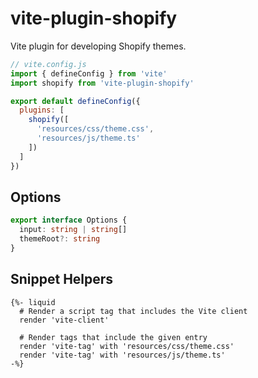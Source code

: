 # vite-plugin-shopify

Vite plugin for developing Shopify themes.

```js
// vite.config.js
import { defineConfig } from 'vite'
import shopify from 'vite-plugin-shopify'

export default defineConfig({
  plugins: [
    shopify([
      'resources/css/theme.css',
      'resources/js/theme.ts'
    ])
  ]
})
```

## Options

```ts
export interface Options {
  input: string | string[]
  themeRoot?: string
}
```

## Snippet Helpers

```liquid
{%- liquid
  # Render a script tag that includes the Vite client
  render 'vite-client'

  # Render tags that include the given entry
  render 'vite-tag' with 'resources/css/theme.css'
  render 'vite-tag' with 'resources/js/theme.ts'
-%}
```
